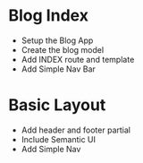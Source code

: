 
# Blog Index
* Setup the Blog App
* Create the blog model
* Add INDEX route and template
* Add Simple Nav Bar


# Basic Layout
* Add header and footer partial
* Include Semantic UI
* Add Simple Nav
